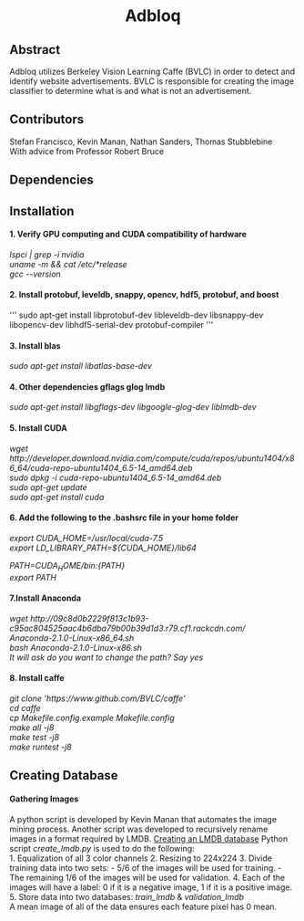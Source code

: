 <h1><p align="center">Adbloq</p></h1>
<h2>Abstract</h2>
Adbloq utilizes Berkeley Vision Learning Caffe (BVLC) in order to detect and identify website advertisements. BVLC is responsible for creating the image classifier to determine what is and what is not an advertisement. 

<h2>Contributors</h2>
Stefan Francisco, Kevin Manan, Nathan Sanders, Thomas Stubblebine
<br>
With advice from Professor Robert Bruce 

<h2>Dependencies</h2>

<h2>Installation</h2>
<h4>1. Verify GPU computing and CUDA compatibility of hardware </h4>

<i>
lspci | grep -i nvidia
<br>
uname -m && cat /etc/*release
<br>
 gcc --version
 </i> 



<h4>2. Install protobuf, leveldb, snappy, opencv, hdf5, protobuf, and boost</h4>
'''
sudo apt-get install libprotobuf-dev libleveldb-dev libsnappy-dev libopencv-dev libhdf5-serial-dev protobuf-compiler
'''


<h4>3. Install blas</h4>
<i>
sudo apt-get install libatlas-base-dev
</i>
<h4>4. Other dependencies gflags glog lmdb</h4>
<i>
sudo apt-get install libgflags-dev libgoogle-glog-dev liblmdb-dev
</i>
<h4>5. Install CUDA</h4>
<i>
wget http://developer.download.nvidia.com/compute/cuda/repos/ubuntu1404/x86_64/cuda-repo-ubuntu1404_6.5-14_amd64.deb
<br>
sudo dpkg -i cuda-repo-ubuntu1404_6.5-14_amd64.deb
<br>
sudo apt-get update
<br>
sudo apt-get install cuda
</i>
<h4>6. Add the following to the .bashsrc file in your home folder</h4>
<i>
export CUDA_HOME=/usr/local/cuda-7.5 
<br>
export LD_LIBRARY_PATH=${CUDA_HOME}/lib64 
 
PATH=${CUDA_HOME}/bin:${PATH} 
<br>
export PATH 
</i>
<h4>7.Install Anaconda</h4>
<i>
wget http://09c8d0b2229f813c1b93-c95ac804525aac4b6dba79b00b39d1d3.r79.cf1.rackcdn.com/
<br>
Anaconda-2.1.0-Linux-x86_64.sh
<br>
bash Anaconda-2.1.0-Linux-x86.sh
<br>
It will ask do you want to change the path? Say yes
</i>
<h4>8. Install caffe</h4>
<i>
git clone 'https://www.github.com/BVLC/caffe'
<br>
cd caffe
<br>
cp Makefile.config.example Makefile.config
<br>
make all -j8
<br>
make test -j8
<br>
make runtest -j8
</i>
<h2>Creating Database</h2>
<h4>Gathering Images</h4>
A python script is developed by Kevin Manan that automates the image mining process. Another  script was developed to recursively rename images in a format required by LMDB.
<u>Creating an LMDB database</u>
Python script <i>create_lmdb.py</i> is used to do the following:
<br>
1. Equalization of all 3 color channels
2. Resizing to 224x224
3. Divide training data into two sets:
	- 5/6 of the images will be used for training.
	- The remaining 1/6 of the images will be used for validation.
4. Each of the images will have a label: 0 if it is a negative image, 1 if it is a positive image.
5. Store data into two databases: <i>train_lmdb</i> & <i>validation_lmdb</i>
<br>
A mean image of all of the data ensures each feature pixel has 0 mean.